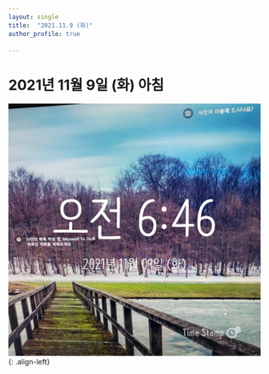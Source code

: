 ```yaml
---
layout: single
title:  "2021.11.9 (화)"
author_profile: true

---
```


# 2021년 11월 9일 (화) 아침
![image](/assets/images/morning/20211109.jpg)
{: .align-left}
